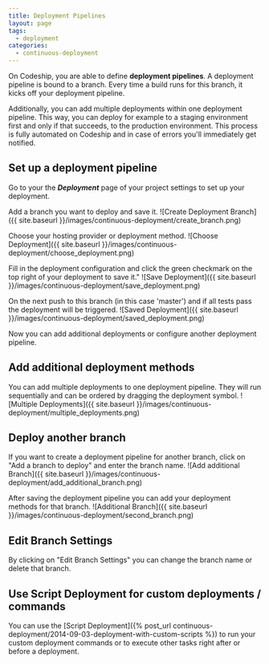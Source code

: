 ```yaml
---
title: Deployment Pipelines
layout: page
tags:
  - deployment
categories:
  - continuous-deployment
---
```

On Codeship, you are able to define **deployment pipelines**. A deployment pipeline is bound to a branch. Every time a build runs for this branch, it kicks off your deployment pipeline.

Additionally, you can add multiple deployments within one deployment pipeline. This way, you can deploy for example to a staging environment first and only if that succeeds, to the production environment. This process is fully automated on Codeship and in case of errors you'll immediately get notified.

## Set up a deployment pipeline
Go to your the ***Deployment*** page of your project settings to set up your deployment.

Add a branch you want to deploy and save it.
![Create Deployment Branch]({{ site.baseurl }}/images/continuous-deployment/create_branch.png)

Choose your hosting provider or deployment method.
![Choose Deployment]({{ site.baseurl }}/images/continuous-deployment/choose_deployment.png)

Fill in the deployment configuration and click the green checkmark on the top right of your deployment to save it."
![Save Deployment]({{ site.baseurl }}/images/continuous-deployment/save_deployment.png)

On the next push to this branch (in this case 'master') and if all tests pass the deployment will be triggered.
![Saved Deployment]({{ site.baseurl }}/images/continuous-deployment/saved_deployment.png)

Now you can add additional deployments or configure another deployment pipeline.

## Add additional deployment methods

You can add multiple deployments to one deployment pipeline. They will run sequentially and can be ordered by dragging the deployment symbol.
![Multiple Deployments]({{ site.baseurl }}/images/continuous-deployment/multiple_deployments.png)

## Deploy another branch
If you want to create a deployment pipeline for another branch, click on "Add a branch to deploy" and enter the branch name.
![Add additional Branch]({{ site.baseurl }}/images/continuous-deployment/add_additional_branch.png)

After saving the deployment pipeline you can add your deployment methods for that branch.
![Additional Branch]({{ site.baseurl }}/images/continuous-deployment/second_branch.png)

## Edit Branch Settings
By clicking on "Edit Branch Settings" you can change the branch name or delete that branch.

## Use Script Deployment for custom deployments / commands

You can use the [Script Deployment]({% post_url continuous-deployment/2014-09-03-deployment-with-custom-scripts %}) to run your custom deployment commands or to execute other tasks right after or before a deployment.
